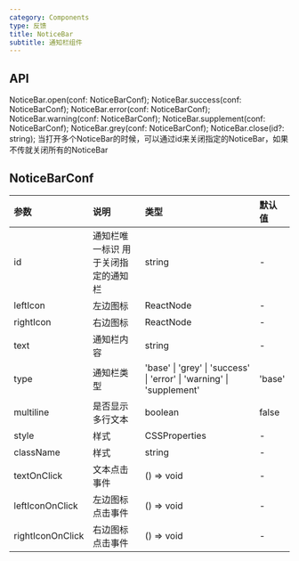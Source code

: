 ```yaml
---
category: Components
type: 反馈
title: NoticeBar
subtitle: 通知栏组件
---
```


## API

 NoticeBar.open(conf: NoticeBarConf);
NoticeBar.success(conf: NoticeBarConf);
NoticeBar.error(conf: NoticeBarConf);
NoticeBar.warning(conf: NoticeBarConf);
NoticeBar.supplement(conf: NoticeBarConf);
NoticeBar.grey(conf: NoticeBarConf);
NoticeBar.close(id?: string); 当打开多个NoticeBar的时候，可以通过id来关闭指定的NoticeBar，如果不传就关闭所有的NoticeBar

## NoticeBarConf 

| 参数             | 说明                                | 类型                                                                  | 默认值 |
| :--------------- | :---------------------------------- | :-------------------------------------------------------------------- | :----- |
| id               | 通知栏唯一标识 用于关闭指定的通知栏 | string                                                                | -      |
| leftIcon         | 左边图标                            | ReactNode                                                             | -      |
| rightIcon        | 右边图标                            | ReactNode                                                             | -      |
| text             | 通知栏内容                          | string                                                                | -      |
| type             | 通知栏类型                          | 'base' \| 'grey' \| 'success' \| 'error' \| 'warning' \| 'supplement' | 'base' |
| multiline        | 是否显示多行文本                    | boolean                                                               | false  |
| style            | 样式                                | CSSProperties                                                         | -      |
| className        | 样式                                | string                                                                | -      |
| textOnClick      | 文本点击事件                        | () => void                                                            | -      |
| leftIconOnClick  | 左边图标点击事件                    | () => void                                                            | -      |
| rightIconOnClick | 右边图标点击事件                    | () => void                                                            | -      |
